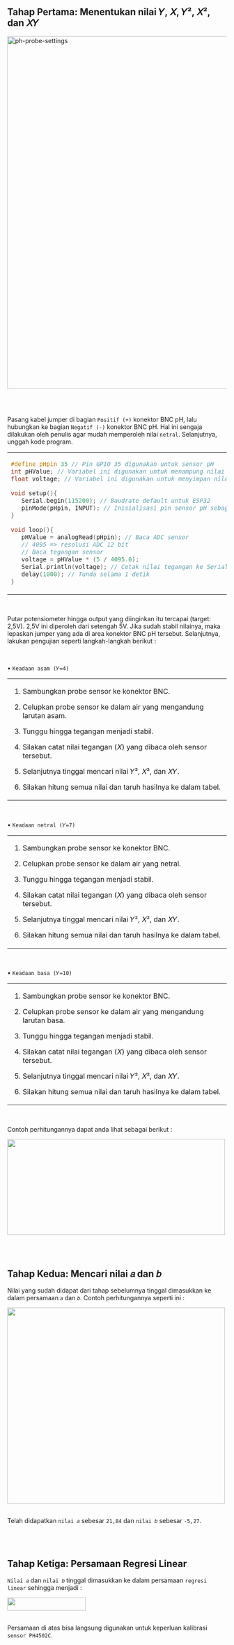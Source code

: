 ## Tahap Pertama: Menentukan nilai 𝑌, 𝑋, 𝑌², 𝑋², dan 𝑋𝑌

<img width="810" src="https://github.com/devancakra/Aquaponic-pH-Control-Monitoring-with-Type-2-Fuzzy-Method-Based-on-IoT-Bot/assets/54527592/07ecfdf2-beb2-4dc1-aa96-96e1d7c8f168" alt="ph-probe-settings">

<br><br>

Pasang kabel jumper di bagian ``` Positif (+) ``` konektor BNC pH, lalu hubungkan ke bagian ``` Negatif (-) ``` konektor BNC pH. Hal ini sengaja dilakukan oleh penulis agar mudah memperoleh nilai ``` netral ```. Selanjutnya, unggah kode program.

<table><tr><td width="810">
   
```ino
#define pHpin 35 // Pin GPIO 35 digunakan untuk sensor pH
int pHValue; // Variabel ini digunakan untuk menampung nilai pembacaan ADC dari sensor
float voltage; // Variabel ini digunakan untuk menyimpan nilai pembacaan tegangan dari sensor

void setup(){
   Serial.begin(115200); // Baudrate default untuk ESP32
   pinMode(pHpin, INPUT); // Inisialisasi pin sensor pH sebagai input
}

void loop(){
   pHValue = analogRead(pHpin); // Baca ADC sensor
   // 4095 => resolusi ADC 12 bit
   // Baca tegangan sensor
   voltage = pHValue * (5 / 4095.0); 
   Serial.println(voltage); // Cetak nilai tegangan ke Serial Monitor
   delay(1000); // Tunda selama 1 detik
}
```

</td></tr></table><br>

Putar potensiometer hingga output yang diinginkan itu tercapai (target: 2,5V). 2,5V ini diperoleh dari setengah 5V. Jika sudah stabil nilainya, maka lepaskan jumper yang ada di area konektor BNC pH tersebut. Selanjutnya, lakukan pengujian seperti langkah-langkah berikut :

<br>

• ``` Keadaan asam (𝑌=4) ```

<table><tr><td width="810">
   
   1. Sambungkan probe sensor ke konektor BNC.
   
   2. Celupkan probe sensor ke dalam air yang mengandung larutan asam.
      
   3. Tunggu hingga tegangan menjadi stabil.
      
   4. Silakan catat nilai tegangan (𝑋) yang dibaca oleh sensor tersebut.
      
   5. Selanjutnya tinggal mencari nilai 𝑌², 𝑋², dan 𝑋𝑌.
      
   6. Silakan hitung semua nilai dan taruh hasilnya ke dalam tabel.
   
</td></tr></table><br>

• ``` Keadaan netral (𝑌=7) ```

<table><tr><td width="810">
   
   1. Sambungkan probe sensor ke konektor BNC.
   
   2. Celupkan probe sensor ke dalam air yang netral.
      
   3. Tunggu hingga tegangan menjadi stabil.
      
   4. Silakan catat nilai tegangan (𝑋) yang dibaca oleh sensor tersebut.
      
   5. Selanjutnya tinggal mencari nilai 𝑌², 𝑋², dan 𝑋𝑌.
      
   6. Silakan hitung semua nilai dan taruh hasilnya ke dalam tabel.
   
</td></tr></table><br>

• ``` Keadaan basa (𝑌=10) ```

<table><tr><td width="810">
   
   1. Sambungkan probe sensor ke konektor BNC.
   
   2. Celupkan probe sensor ke dalam air yang mengandung larutan basa.
      
   3. Tunggu hingga tegangan menjadi stabil.
      
   4. Silakan catat nilai tegangan (𝑋) yang dibaca oleh sensor tersebut.
      
   5. Selanjutnya tinggal mencari nilai 𝑌², 𝑋², dan 𝑋𝑌.
      
   6. Silakan hitung semua nilai dan taruh hasilnya ke dalam tabel.
   
</td></tr></table><br>

Contoh perhitungannya dapat anda lihat sebagai berikut :

<img height="220" width="500" src="https://github.com/devancakra/Aquaponic-pH-Control-Monitoring-with-Type-2-Fuzzy-Method-Based-on-IoT-Bot/assets/54527592/544cb844-59eb-4ea0-81c3-f5daa0ee3bcf">

<br><br>

## Tahap Kedua: Mencari nilai 𝑎 dan 𝑏

Nilai yang sudah didapat dari tahap sebelumnya tinggal dimasukkan ke dalam persamaan ``` 𝑎 ``` dan ``` 𝑏 ```. Contoh perhitungannya seperti ini :

<img height="450" width="500" src="https://github.com/devancakra/Aquaponic-pH-Control-Monitoring-with-Type-2-Fuzzy-Method-Based-on-IoT-Bot/assets/54527592/d2545e57-3307-439e-a362-93e71ffb4097"><br><br>

Telah didapatkan ``` nilai 𝑎 ``` sebesar ``` 21,84 ``` dan ``` nilai 𝑏 ``` sebesar ``` -5,27 ```.

<br><br>

## Tahap Ketiga: Persamaan Regresi Linear

``` Nilai 𝑎 ``` dan ``` nilai 𝑏 ``` tinggal dimasukkan ke dalam persamaan ``` regresi linear ``` sehingga menjadi :

<img height="30" width="180" src="https://github.com/devancakra/Aquaponic-pH-Control-Monitoring-with-Type-2-Fuzzy-Method-Based-on-IoT-Bot/assets/54527592/b1ebdeee-7ca4-4dfc-8edd-258a9266d31e"><br><br>

Persamaan di atas bisa langsung digunakan untuk keperluan kalibrasi ``` sensor PH4502C ```.
